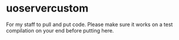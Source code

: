 # uoservercustom
For my staff to pull and put code.
Please make sure it works on a test compilation on your end before putting here.

